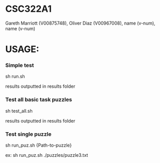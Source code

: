 # CSC322A1
Gareth Marriott (V00875748),
Oliver Diaz (V00967008),
name (v-num),
name (v-num)

# USAGE:

### Simple test
sh run.sh

results outputted in results folder


### Test all basic task puzzles
sh test_all.sh

results outputted in results folder


### Test single puzzle
sh run_puz.sh {Path-to-puzzle}

ex: sh run_puz.sh ./puzzles/puzzle3.txt

